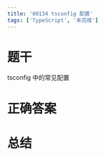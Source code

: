 ```yaml
---
title: '00134 tsconfig 配置'
tags: ['TypeScript', '未完成']
---
```


# 题干

tsconfig 中的常见配置

# 正确答案



# 总结



<script>
  function func() {

  }
  
</script>